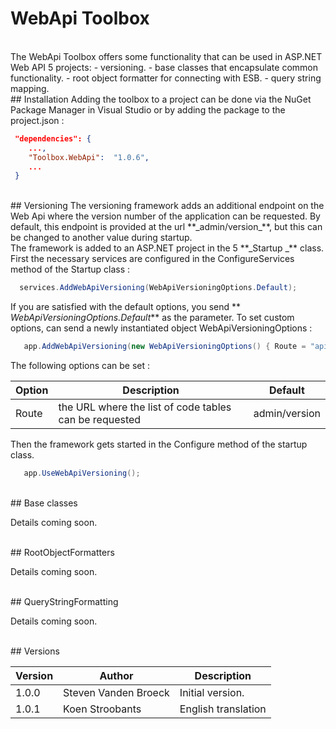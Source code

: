 # WebApi Toolbox

<br>
The WebApi Toolbox offers some functionality that can be used in ASP.NET Web API 5 projects:
- versioning.
- base classes that encapsulate common functionality.
- root object formatter for connecting with ESB.
- query string mapping.

<br>
## Installation
Adding the toolbox to a project can be done via the NuGet Package Manager in Visual Studio or by adding the package to the project.json :

``` json
 "dependencies": {
    ...,
    "Toolbox.WebApi":  "1.0.6",
    ...
 }
```
<br>
## Versioning
The versioning framework adds an additional endpoint on the Web Api where the version number of the application can be requested. By default, this endpoint is provided at the url **_admin/version_**, but this can be changed to another value during startup.

<br>
The framework is added to an ASP.NET project in the 5 **_Startup _**  class. First the necessary services are configured in the ConfigureServices method of the Startup class :

``` csharp
  services.AddWebApiVersioning(WebApiVersioningOptions.Default);
```
If you are satisfied with the default options, you send ** _WebApiVersioningOptions.Default_** as the parameter. To set custom options, can send a newly instantiated object WebApiVersioningOptions :

``` csharp
   app.AddWebApiVersioning(new WebApiVersioningOptions() { Route = "api/mijnversie" });
```

The following options can be set :

Option              | Description                                                | Default
------------------ | ----------------------------------------------------------- | --------------------------------------
Route              | the URL where the list of code tables can be requested | admin/version

Then the framework gets started in the Configure method of the startup class.

``` csharp
   app.UseWebApiVersioning();
```


<br>
## Base classes

Details coming soon.


<br>
## RootObjectFormatters

Details coming soon.


<br>
## QueryStringFormatting

Details coming soon.



<br>
## Versions

| Version | Author                                  | Description
| ------ | ----------------------------------------| ----------------------------------------------------
| 1.0.0  | Steven Vanden Broeck                    | Initial version.
| 1.0.1  | Koen Stroobants                         | English translation
